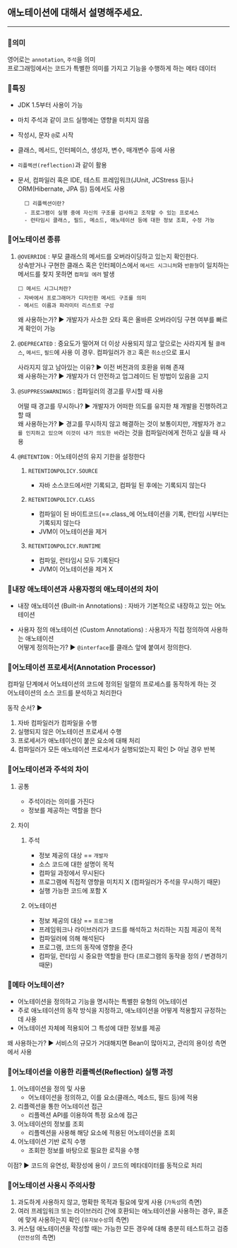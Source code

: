 ## 애노테이션에 대해서 설명해주세요.

---

### 🎨의미
영어로는 `annotation`, `주석`을 의미    
프로그래밍에서는 코드가 특별한 의미를 가지고 기능을 수행하게 하는 메타 데이터

### 🎨특징
- JDK 1.5부터 사용이 가능
- 마치 주석과 같이 코드 실행에는 영향을 미치지 않음
- 작성시, 문자 `@`로 시작
- 클래스, 메서드, 인터페이스, 생성자, 변수, 매개변수 등에 사용
- `리플렉션(reflection)`과 같이 활용
- 문서, 컴파일러 혹은 IDE, 테스트 프레임워크(JUnit, JCStress 등)나 ORM(Hibernate, JPA 등) 등에서도 사용

        ⬜ 리플렉션이란?
        - 프로그램이 실행 중에 자신의 구조를 검사하고 조작할 수 있는 프로세스
        - 런타임시 클래스, 필드, 메소드, 애노테이션 등에 대한 정보 조회, 수정 가능


### 🎨어노테이션 종류

1. `@OVERRIDE`
   : 부모 클래스의 메서드를 오버라이딩하고 있는지 확인한다.    
   상속받거나 구현한 클래스 혹은 인터페이스에서 `메서드 시그니처`와 `반환형`이 일치하는 메서드를 찾지 못하면 `컴파일 에러` 발생

       ⬜ 메서드 시그니처란? 
       - 자바에서 프로그래머가 디자인한 메서드 구조를 의미
       - 메서드 이름과 파라미터 리스트로 구성

   왜 사용하는가? ▶ 개발자가 사소한 오타 혹은 올바른 오버라이딩 구현 여부를 빠르게 확인이 가능

2. `@DEPRECATED`
   : 중요도가 떨어져 더 이상 사용되지 않고 앞으로는 사라지게 될 `클래스`, `메서드`, `필드`에 사용
   이 경우. 컴파일러가 `경고` 혹은 `취소선`으로 표시

   사라지지 않고 남아있는 이유? ▶ 이전 버전과의 호환을 위해 존재   
   왜 사용하는가? ▶ 개발자가 더 안전하고 업그레이드 된 방법이 있음을 고지

3. `@SUPPRESSWARNINGS`
   : 컴파일러의 경고를 무시할 때 사용

   어떨 때 경고를 무시하나? ▶ 개발자가 어떠한 의도를 유지한 채 개발을 진행하려고 할 때   
   왜 사용하는가? ▶ 경고를 무시하지 않고 해결하는 것이 보통이지만,
   개발자가 `경고를 인지하고 있으며 이것이 내가 의도한 바`라는 것을 컴파일러에게 전하고 싶을 때 사용

4. `@RETENTION`
   : 어노테이션의 유지 기한을 설정한다

    1. `RETENTIONPOLICY.SOURCE`
        - 자바 소스코드에서만 기록되고, 컴파일 된 후에는 기록되지 않는다

    2. `RETENTIONPOLICY.CLASS`
        - 컴파일이 된 바이트코드(==.class_에 어노테이션을 기록, 런타임 시부터는 기록되지 않는다
        - JVM이 어노테이션을 제거

    3. `RETENTIONPOLICY.RUNTIME`
        - 컴파일, 런타임시 모두 기록된다
        - JVM이 어노테이션을 제거 X


### 🎨내장 애노테이션과 사용자정의 애노테이션의 차이

- 내장 애노테이션 (Built-in Annotations)
  : 자바가 기본적으로 내장하고 있는 어노테이션

- 사용자 정의 애노테이션 (Custom Annotations)
  : 사용자가 직접 정의하여 사용하는 애노테이션    
  어떻게 정의하는가? ▶ `@interface`를 클래스 앞에 붙여서 정의한다.


### 🎨어노테이션 프로세서(Annotation Processor)
컴파일 단계에서 어노테이션의 코드에 정의된 일렬의 프로세스를 동작하게 하는 것   
어노테이션의 소스 코드를 분석하고 처리한다

동작 순서? ▶
1. 자바 컴파일러가 컴파일을 수행
2. 실행되지 않은 어노테이션 프로세서 수행
3. 프로세서가 애노테이션이 붙은 요소에 대해 처리
4. 컴파일러가 모든 애노테이션 프로세서가 실행되었는지 확인 ▷ 아닐 경우 반복


### 🎨어노테이션과 주석의 차이
1. 공통
    - 주석이라는 의미를 가진다
    - 정보를 제공하는 역할을 한다

2. 차이
    1. 주석
        - 정보 제공의 대상 == `개발자`
        - 소스 코드에 대한 설명이 목적
        - 컴파일 과정에서 무시된다
        - 프로그램에 직접적 영향을 미치지 X (컴파일러가 주석을 무시하기 때문)
        - 실행 가능한 코드에 포함 X

    2. 어노테이션
        - 정보 제공의 대상 == `프로그램`
        - 프레임워크나 라이브러리가 코드를 해석하고 처리하는 지침 제공이 목적
        - 컴파일러에 의해 해석된다
        - 프로그램, 코드의 동작에 영향을 준다
        - 컴파일, 런타임 시 중요한 역할을 한다 (프로그램의 동작을 정의 / 변경하기 때문)


### 🎨메타 어노테이션?
- 어노테이션을 정의하고 기능을 명시하는 특별한 유형의 어노테이션
- 주로 애노테이션의 동작 방식을 지정하고, 애노테이션을 어떻게 적용할지 규정하는 데 사용
- 어노테이션 자체에 적용되어 그 특성에 대한 정보를 제공

왜 사용하는가? ▶ 서비스의 규모가 거대해지면 Bean이 많아지고, 관리의 용이성 측면에서 사용


### 🎨어노테이션을 이용한 리플렉션(Reflection) 실행 과정
1. 어노테이션을 정의 및 사용
    - 어노테이션을 정의하고, 이를 요소(클래스, 메소드, 필드 등)에 적용
2. 리플렉션을 통한 어노테이션 접근
    - 리플렉션 API를 이용하여 특정 요소에 접근
3. 어노테이션의 정보를 조회
    - 리플렉션을 사용해 해당 요소에 적용된 어노테이션을 조회
4. 어노테이션 기반 로직 수행
    - 조회한 정보를 바탕으로 필요한 로직을 수행

이점? ▶ 코드의 유연성, 확장성에 용이 / 코드의 메타데이터를 동적으로 처리


### 🎨어노테이션 사용시 주의사항
1. 과도하게 사용하지 않고, 명확한 목적과 필요에 맞게 사용 (`가독성`의 측면)
2. 여러 프레임워크 또는 라이브러리 간에 호환되는 애노테이션을 사용하는 경우, 표준에 맞게 사용하는지 확인 (`유지보수성`의 측면)
3. 커스텀 애노테이션을 작성할 때는 가능한 모든 경우에 대해 충분히 테스트하고 검증 (`안전성`의 측면)